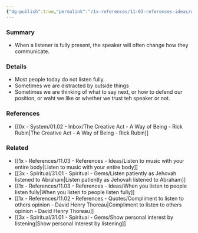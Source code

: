 ```yaml
---
{"dg-publish":true,"permalink":"/1x-references/11-03-references-ideas/when-we-listen-fully-the-speaker-communicates-differently/","title":"When we listen fully the speaker communicates differently","dgShowBacklinks":false}
---
```



### Summary
- When a listener is fully present, the speaker will often change how they communicate.

### Details
- Most people today do not listen fully.
- Sometimes we are distracted by outside things
- Sometimes we are thinking of what to say next, or how to defend our position, or waht we like or whether we trust teh speaker or not.

### References
- [[0x - System/01.02 - Inbox/The Creative Act - A Way of Being - Rick Rubin\|The Creative Act - A Way of Being - Rick Rubin]]

### Related
- [[1x - References/11.03 - References - Ideas/Listen to music with your entire body\|Listen to music with your entire body]]
- [[3x - Spiritual/31.01 - Spiritual - Gems/Listen patiently as Jehovah listened to Abraham\|Listen patiently as Jehovah listened to Abraham]]
- [[1x - References/11.03 - References - Ideas/When you listen to people listen fully\|When you listen to people listen fully]]
- [[1x - References/11.02 - References - Quotes/Compliment to listen to others opinion - David Henry Thoreau\|Compliment to listen to others opinion - David Henry Thoreau]]
- [[3x - Spiritual/31.01 - Spiritual - Gems/Show personal interest by listening\|Show personal interest by listening]]